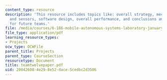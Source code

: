 ```yaml
---
content_type: resource
description: 'This resource includes topics like: overall strategy, mechanical design
  and sensors, software design, overall performance, and conclusions and suggestions
  for future teams.'
file: /media/courses/6-186-mobile-autonomous-systems-laboratory-january-iap-2005/200426084e298e52dace5cedbc2d3506_teamtwelvepaper.pdf
file_type: application/pdf
learning_resource_types:
- Projects
ocw_type: OCWFile
parent_title: Projects
parent_type: CourseSection
resourcetype: Document
title: teamtwelvepaper.pdf
uid: 20042608-4e29-8e52-dace-5cedbc2d3506
---
```

